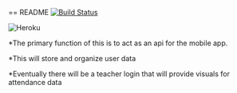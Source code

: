 == README
[![Build Status](https://travis-ci.org/johnw335/smart_class_api.svg?branch=master)](https://travis-ci.org/johnw335/smart_class_api)

![Heroku](https://rocky-river-2809.herokuapp.com)

*The primary function of this is to act as an api for the mobile app.

*This will store and organize user data

*Eventually there will be a teacher login that will provide visuals for attendance data